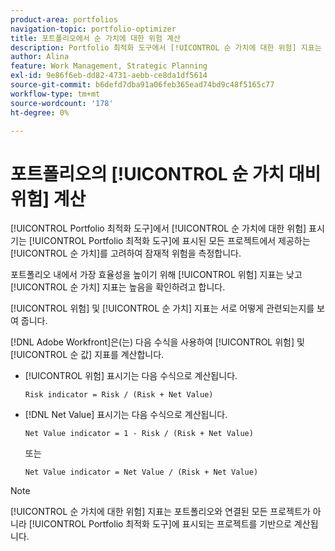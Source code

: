 ```yaml
---
product-area: portfolios
navigation-topic: portfolio-optimizer
title: 포트폴리오에서 순 가치에 대한 위험 계산
description: Portfolio 최적화 도구에서 [!UICONTROL 순 가치에 대한 위험] 지표는 Portfolio 최적화 도구에 표시된 모든 프로젝트에서 제공하는 순 가치를 고려하여 잠재적 위험을 측정합니다.
author: Alina
feature: Work Management, Strategic Planning
exl-id: 9e86f6eb-dd82-4731-aebb-ce8da1df5614
source-git-commit: b6defd7dba91a06feb365ead74bd9c48f5165c77
workflow-type: tm+mt
source-wordcount: '178'
ht-degree: 0%

---
```


# 포트폴리오의 [!UICONTROL 순 가치 대비 위험] 계산

[!UICONTROL Portfolio 최적화 도구]에서 [!UICONTROL 순 가치에 대한 위험] 표시기는 [!UICONTROL Portfolio 최적화 도구]에 표시된 모든 프로젝트에서 제공하는 [!UICONTROL 순 가치]를 고려하여 잠재적 위험을 측정합니다. 

포트폴리오 내에서 가장 효율성을 높이기 위해 [!UICONTROL 위험] 지표는 낮고 [!UICONTROL 순 가치] 지표는 높음을 확인하려고 합니다. 

[!UICONTROL 위험] 및 [!UICONTROL 순 가치] 지표는 서로 어떻게 관련되는지를 보여 줍니다.

[!DNL Adobe Workfront]은(는) 다음 수식을 사용하여 [!UICONTROL 위험] 및 [!UICONTROL 순 값] 지표를 계산합니다.

* [!UICONTROL 위험] 표시기는 다음 수식으로 계산됩니다.

  ```
  Risk indicator = Risk / (Risk + Net Value)
  ```

* [!DNL Net Value] 표시기는 다음 수식으로 계산됩니다.

  ```
  Net Value indicator = 1 - Risk / (Risk + Net Value)
  ```

  또는

  ```
  Net Value indicator = Net Value / (Risk + Net Value)
  ```

>[!NOTE]
>
>[!UICONTROL 순 가치에 대한 위험] 지표는 포트폴리오와 연결된 모든 프로젝트가 아니라 [!UICONTROL Portfolio 최적화 도구]에 표시되는 프로젝트를 기반으로 계산됩니다. 
